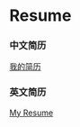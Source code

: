 # Resume

### 中文简历

[我的简历](http://blog.gethin.online/resume/resume-cn.pdf)

### 英文简历

[My Resume](http://blog.gethin.online/resume/resume-en.pdf)

